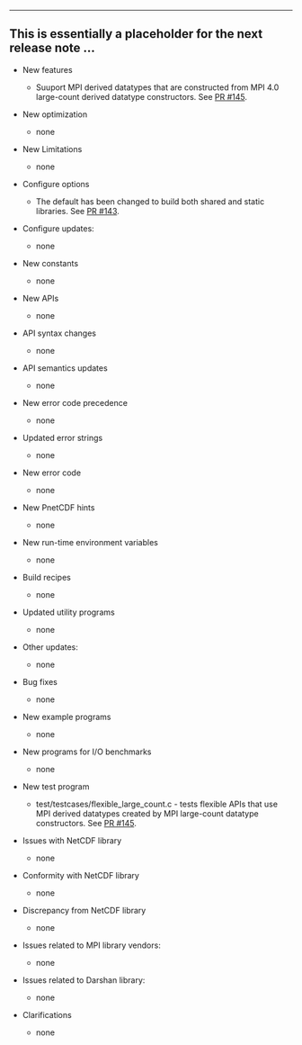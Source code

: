------------------------------------------------------------------------------
This is essentially a placeholder for the next release note ...
------------------------------------------------------------------------------

* New features
  + Suuport MPI derived datatypes that are constructed from MPI 4.0 large-count
    derived datatype constructors.
    See [PR #145](https://github.com/Parallel-NetCDF/PnetCDF/pull/145).

* New optimization
  + none

* New Limitations
  + none

* Configure options
  + The default has been changed to build both shared and static libraries.
    See [PR #143](https://github.com/Parallel-NetCDF/PnetCDF/pull/143).

* Configure updates:
  + none

* New constants
  + none

* New APIs
  + none

* API syntax changes
  + none

* API semantics updates
  + none

* New error code precedence
  + none

* Updated error strings
  + none

* New error code
  + none

* New PnetCDF hints
  + none

* New run-time environment variables
  + none

* Build recipes
  + none

* Updated utility programs
  + none

* Other updates:
  + none

* Bug fixes
  + none

* New example programs
  + none

* New programs for I/O benchmarks
  + none

* New test program
  + test/testcases/flexible_large_count.c - tests flexible APIs that use MPI
    derived datatypes created by MPI large-count datatype constructors.
    See [PR #145](https://github.com/Parallel-NetCDF/PnetCDF/pull/145).

* Issues with NetCDF library
  + none

* Conformity with NetCDF library
  + none

* Discrepancy from NetCDF library
  + none

* Issues related to MPI library vendors:
  + none

* Issues related to Darshan library:
  + none

* Clarifications
  + none

